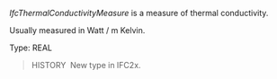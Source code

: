 _IfcThermalConductivityMeasure_ is a measure of thermal conductivity.

Usually measured in Watt / m Kelvin.

Type: REAL

> HISTORY&nbsp; New type in IFC2x.
